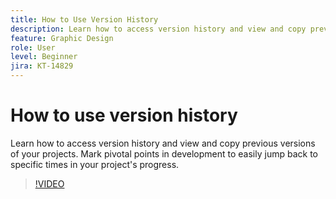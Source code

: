 ```yaml
---
title: How to Use Version History
description: Learn how to access version history and view and copy previous versions of your projects
feature: Graphic Design 
role: User
level: Beginner
jira: KT-14829
---
```

# How to use version history

Learn how to access version history and view and copy previous versions of your projects. Mark pivotal points in development to easily jump back to specific times in your project's progress.

>[!VIDEO](https://video.tv.adobe.com/v/3426937?quality=12&learn=on&hidetitle=true)
